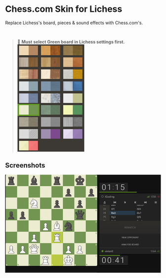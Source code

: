 # Chess.com Skin for Lichess

Replace Lichess's board, pieces & sound effects with Chess.com's.

[<img src="https://extensionworkshop.com/assets/img/documentation/publish/get-the-addon-178x60px.dad84b42.png" alt="">](https://addons.mozilla.org/en-US/firefox/addon/chesscom-skin-for-lichess/)

> 🚧 **Must select Green board in Lichess settings first.**
> ![](./screenshots/board-selection.jpg)

## Screenshots

![chess.com - ratings hidden in game archive](./screenshots/replaced.jpg)
